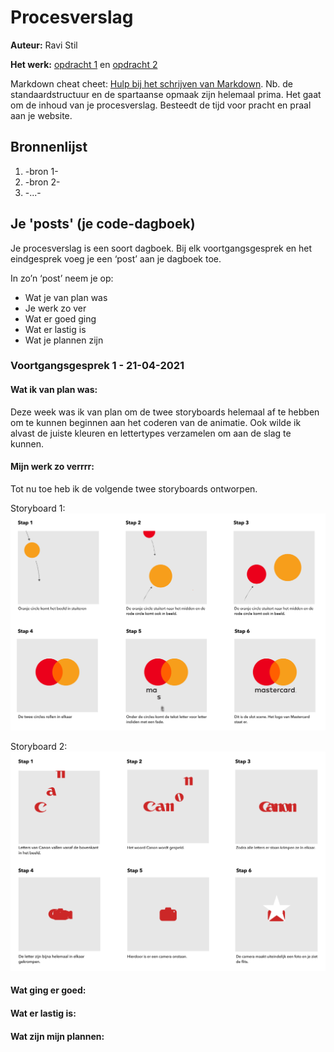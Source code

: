 <!-- prettier-ignore-start -->
# Procesverslag

**Auteur:** Ravi Stil

**Het werk:** [opdracht 1](opdracht1/index.html) en [opdracht 2](opdracht2/index.html)

Markdown cheat cheet: [Hulp bij het schrijven van Markdown](https://github.com/adam-p/markdown-here/wiki/Markdown-Cheatsheet). Nb. de standaardstructuur en de spartaanse opmaak zijn helemaal prima. Het gaat om de inhoud van je procesverslag. Besteedt de tijd voor pracht en praal aan je website.

## Bronnenlijst

1. -bron 1-
2. -bron 2-
3. -...-

## Je 'posts' (je code-dagboek)

Je procesverslag is een soort dagboek.
Bij elk voortgangsgesprek en het eindgesprek voeg je een ‘post’ aan je dagboek toe.

In zo’n ‘post’ neem je op:

- Wat je van plan was
- Je werk zo ver
- Wat er goed ging
- Wat er lastig is
- Wat je plannen zijn

### Voortgangsgesprek 1 - 21-04-2021

#### **Wat ik van plan was:**
Deze week was ik van plan om de twee storyboards helemaal af te hebben om te kunnen beginnen aan het coderen van de animatie. Ook wilde ik alvast de juiste kleuren en lettertypes verzamelen om aan de slag te kunnen.

#### **Mijn werk zo verrrr:**
Tot nu toe heb ik de volgende twee storyboards ontworpen.

Storyboard 1:
![alt text](opdracht1/images/storyboard1.png "Storyboard 1")

Storyboard 2:
![alt text](opdracht1/images/storyboard2.png "Storyboard 2")



#### Wat ging er goed:

#### Wat er lastig is:

#### Wat zijn mijn plannen:
<!-- prettier-ignore-end -->
